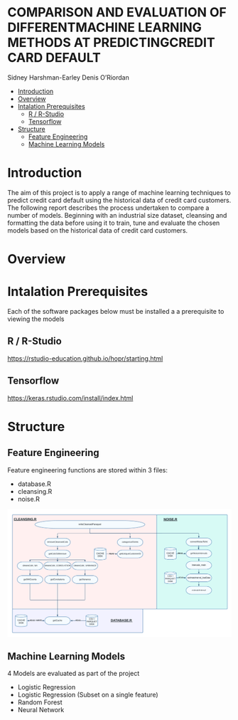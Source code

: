 COMPARISON AND EVALUATION OF DIFFERENTMACHINE LEARNING METHODS AT
PREDICTINGCREDIT CARD DEFAULT
================
Sidney Harshman-Earley Denis O’Riordan

-   [Introduction](#introduction)
-   [Overview](#overview)
-   [Intalation Prerequisites](#intalation-prerequisites)
    -   [R / R-Studio](#r--r-studio)
    -   [Tensorflow](#tensorflow)
-   [Structure](#structure)
    -   [Feature Engineering](#feature-engineering)
    -   [Machine Learning Models](#machine-learning-models)

# Introduction

The aim of this project is to apply a range of machine learning
techniques to predict credit card default using the historical data of
credit card customers. The following report describes the process
undertaken to compare a number of models. Beginning with an industrial
size dataset, cleansing and formatting the data before using it to
train, tune and evaluate the chosen models based on the historical data
of credit card customers.

# Overview

# Intalation Prerequisites

Each of the software packages below must be installed a a prerequisite
to viewing the models

## R / R-Studio

<https://rstudio-education.github.io/hopr/starting.html>

## Tensorflow

<https://keras.rstudio.com/install/index.html>

# Structure

## Feature Engineering

Feature engineering functions are stored within 3 files:

-   database.R
-   cleansing.R
-   noise.R

![Structure 1](mdimages/structure1.png)

## Machine Learning Models

4 Models are evaluated as part of the project

-   Logistic Regression
-   Logistic Regression (Subset on a single feature)
-   Random Forest
-   Neural Network
